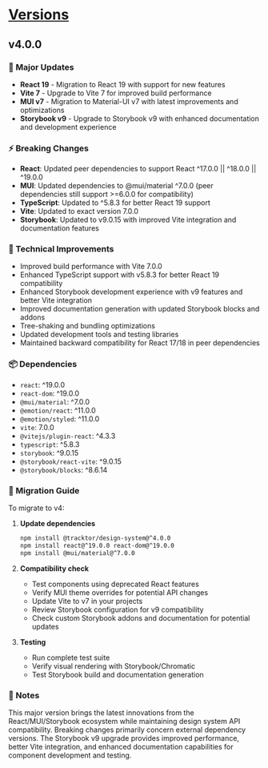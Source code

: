 # [Versions](https://github.com/Tracktor/design-system/releases)

## v4.0.0
### 🎉 Major Updates
- **React 19** - Migration to React 19 with support for new features
- **Vite 7** - Upgrade to Vite 7 for improved build performance
- **MUI v7** - Migration to Material-UI v7 with latest improvements and optimizations
- **Storybook v9** - Upgrade to Storybook v9 with enhanced documentation and development experience

### ⚡ Breaking Changes
- **React**: Updated peer dependencies to support React ^17.0.0 || ^18.0.0 || ^19.0.0
- **MUI**: Updated dependencies to @mui/material ^7.0.0 (peer dependencies still support >=6.0.0 for compatibility)
- **TypeScript**: Updated to ^5.8.3 for better React 19 support
- **Vite**: Updated to exact version 7.0.0
- **Storybook**: Updated to v9.0.15 with improved Vite integration and documentation features

### 🔧 Technical Improvements
- Improved build performance with Vite 7.0.0
- Enhanced TypeScript support with v5.8.3 for better React 19 compatibility
- Enhanced Storybook development experience with v9 features and better Vite integration
- Improved documentation generation with updated Storybook blocks and addons
- Tree-shaking and bundling optimizations
- Updated development tools and testing libraries
- Maintained backward compatibility for React 17/18 in peer dependencies

### 📦 Dependencies
- `react`: ^19.0.0
- `react-dom`: ^19.0.0
- `@mui/material`: ^7.0.0
- `@emotion/react`: ^11.0.0
- `@emotion/styled`: ^11.0.0
- `vite`: 7.0.0
- `@vitejs/plugin-react`: ^4.3.3
- `typescript`: ^5.8.3
- `storybook`: ^9.0.15
- `@storybook/react-vite`: ^9.0.15
- `@storybook/blocks`: ^8.6.14

### 🚨 Migration Guide
To migrate to v4:

1. **Update dependencies**
   ```bash
   npm install @tracktor/design-system@^4.0.0
   npm install react@^19.0.0 react-dom@^19.0.0
   npm install @mui/material@^7.0.0
   ```

2. **Compatibility check**
   - Test components using deprecated React features
   - Verify MUI theme overrides for potential API changes
   - Update Vite to v7 in your projects
   - Review Storybook configuration for v9 compatibility
   - Check custom Storybook addons and documentation for potential updates

3. **Testing**
   - Run complete test suite
   - Verify visual rendering with Storybook/Chromatic
   - Test Storybook build and documentation generation

### 📝 Notes
This major version brings the latest innovations from the React/MUI/Storybook ecosystem while maintaining design system API compatibility. Breaking changes primarily concern external dependency versions. The Storybook v9 upgrade provides improved performance, better Vite integration, and enhanced documentation capabilities for component development and testing.
